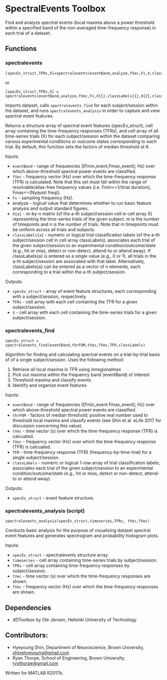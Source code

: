 # SpectralEvents Toolbox

Find and analyze spectral events (local maxima above a power threshold within a specified band of the non-averaged time-frequency response) in each trial of a dataset.

## Functions
### spectralevents
```
[specEv_struct,TFRs,X]=spectralevents(eventBand,analyze,fVec,Fs,X,classLabels)
```
or
```
[specEv_struct,TFRs,X] = spectralevents(eventBand,analyze,fVec,Fs,X{1},classLabels{1},X{2},classLabels{2},...)
```
Imports dataset, calls `spectralevents_find` for each subject/session within the dataset, and runs `spectralevents_analysis` in order to capture and view spectral event features.

Returns a structure array of spectral event features (specEv_struct), cell array containing the time-frequency responses (TFRs), and cell array of all time-series trials (X) for each subject/session within the dataset comparing various experimental conditions or outcome states corresponding to each trial. By default, this function sets the factors of median threshold at 6.

Inputs:
* `eventBand` - range of frequencies ([Fmin_event,Fmax_event]; Hz) over which above-threshold spectral power events are classified.
* `fVec` - frequency vector (Hz) over which the time-frequency response (TFR) is calculated. Note that this set must fall within the range of resolvable/alias-free frequency values (i.e. Fmin>=1/(trial duration), Fmax<=(Nyquist freq)).
* `Fs` - sampling frequency (Hz).
* analyze - logical value that determines whether to run basic feature analysis and output standard figures.
* `X{a}` - m-by-n matrix (of the a-th subject/session cell in cell array X) representing the time-series trials of the given subject. m is the number of timepoints and n is the number of trials. Note that m timepoints must be uniform across all trials and subjects.
* `classLabels{a}` - numeric or logical trial classification labels (of the a-th subject/session cell in cell array classLabels); associates each trial of the given subject/session to an experimental condition/outcome/state (e.g., hit or miss, detect or non-detect, attend-to or attend away). If classLabels{a} is entered as a single value (e.g., 0 or 1), all trials in the a-th subject/session are associated with that label. Alternatively, classLabels{a} can be entered as a vector of n elements, each corresponding to a trial within the a-th subject/session.

Outputs:
* `specEv_struct` - array of event feature structures, each corresponding with a subject/session, respectively.
* `TFRs` - cell array with each cell containing the TFR for a given subject/session.
* `X` - cell array with each cell containing the time-series trials for a given subject/session.

### spectralevents_find
```
specEv_struct = spectralevents_find(eventBand,thrFOM,tVec,fVec,TFR,classLabels)
```
Algorithm for finding and calculating spectral events on a trial-by-trial basis of of a single subject/session. Uses the following method:
1. Retrieve all local maxima in TFR using imregionalmax
2. Pick out maxima within the frequency band (eventBand) of interest
3. Threshold maxima and classify events
4. Identify and organize event features

Inputs:
* `eventBand` - range of frequencies ([Fmin_event Fmax_event]; Hz) over which above-threshold spectral power events are classified.
* `thrFOM` - factors of median threshold; positive real number used to threshold local maxima and classify events (see Shin et al. eLife 2017 for discussion concerning this value).
* `tVec` - time vector (s) over which the time-frequency response (TFR) is calcuated.
* `fVec` - frequency vector (Hz) over which the time-frequency response (TFR) is calcuated.
* `TFR` - time-frequency response (TFR) (frequency-by-time-trial) for a single subject/session.
* `classLabels` - numeric or logical 1-row array of trial classification labels; associates each trial of the given subject/session to an experimental condition/outcome/state (e.g., hit or miss, detect or non-detect, attend-to or attend away).

Outputs:
* `specEv_struct` - event feature structure.

### spectralevents_analysis (script)
```
spectralevents_analysis(specEv_struct,timeseries,TFRs, tVec,fVec)
```
Conducts basic analysis for the purpose of visualizing dataset spectral event features and generates spectrogram and probability histogram plots.

Inputs:
* `specEv_struct` - spectralevents structure array.
* `timeseries` - cell array containing time-series trials by subject/session.
* `TFRs` - cell array containing time-frequency responses by subject/session.
* `tVec` - time vector (s) over which the time-frequency responses are shown.
* `fVec` - frequency vector (Hz) over which the time-frequency responses are shown.

## Dependencies
  * 4DToolbox by Ole Jensen, Helsinki University of Technology

## Contributors:
  * Hyeyoung Shin, Department of Neuroscience, Brown University, shinehyeyoung@gmail.com
  * Ryan Thorpe, School of Engineering, Brown University, ryvthorpe@gmail.com

Written for MATLAB R2017b.
